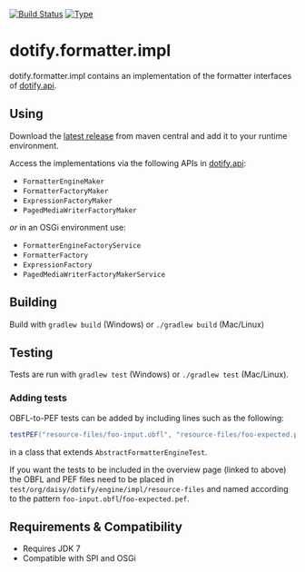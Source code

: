 [![Build Status](https://travis-ci.org/brailleapps/dotify.formatter.impl.svg?branch=master)](https://travis-ci.org/brailleapps/dotify.formatter.impl)
[![Type](https://img.shields.io/badge/type-service_bundle-blue.svg)](https://github.com/brailleapps/wiki/wiki/Types)

# dotify.formatter.impl #
dotify.formatter.impl contains an implementation of the formatter interfaces of [dotify.api](https://github.com/brailleapps/dotify.api).

## Using ##
Download the [latest release](http://search.maven.org/#search%7Cga%7C1%7Cg%3A%22org.daisy.dotify%22%20%20a%3A%22dotify.formatter.impl%22) from maven central and add it to your runtime environment.

Access the implementations via the following APIs in [dotify.api](http://search.maven.org/#search%7Cga%7C1%7Cg%3A%22org.daisy.dotify%22%20%20a%3A%22dotify.api%22):
- `FormatterEngineMaker`
- `FormatterFactoryMaker`
- `ExpressionFactoryMaker`
- `PagedMediaWriterFactoryMaker`

 _or_ in an OSGi environment use:
- `FormatterEngineFactoryService`
- `FormatterFactory`
- `ExpressionFactory`
- `PagedMediaWriterFactoryMakerService`

## Building ##
Build with `gradlew build` (Windows) or `./gradlew build` (Mac/Linux)

## Testing ##

Tests are run with `gradlew test` (Windows) or `./gradlew test` (Mac/Linux).

### Adding tests ###

OBFL-to-PEF tests can be added by including lines such as the
following:

```java
testPEF("resource-files/foo-input.obfl", "resource-files/foo-expected.pef", false);
```

in a class that extends `AbstractFormatterEngineTest`. 

If you want the tests to be included in the overview page (linked to above)
the OBFL and PEF files need to be placed in
`test/org/daisy/dotify/engine/impl/resource-files` and named according
to the pattern `foo-input.obfl`/`foo-expected.pef`.

## Requirements & Compatibility ##
- Requires JDK 7
- Compatible with SPI and OSGi
